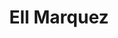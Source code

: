 ---
avatar: /images/people/ell.jpg
avatar_small: /images/people/ell_small.jpg
bio: Community Architect for Jupiter Broadcasting at Linux Academy
gplus: null
homepage: https://linuxacademy.com/blog/author/ell-marquez/
instagram: null
linkedin: null
title: Ell Marquez
twitter: https://twitter.com/ell_o_punk
type: host
username: ell
youtube: null
---